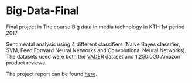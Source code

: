 # Big-Data-Final
Final project in The course Big data in media technology in KTH 1st period 2017

Sentimental analysis using 4 different classifiers (Naive Bayes classifier, SVM, Feed Forward Neural Networks and Convolutional Neural Networks).
The datasets used were both the [VADER](https://github.com/cjhutto/vaderSentiment/tree/master/additional_resources
) dataset and 1.250.000 Amazon product reviews.

The project report can be found [here](https://github.com/steinnp/Big-Data-Final/blob/master/report.pdf).
